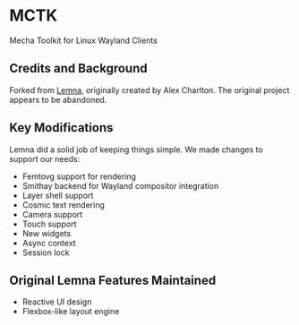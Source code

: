# MCTK

Mecha Toolkit for Linux Wayland Clients

## Credits and Background

Forked from [Lemna](https://github.com/AlexCharlton/lemna), originally created by Alex Charlton. The original project appears to be abandoned.

## Key Modifications

Lemna did a solid job of keeping things simple. We made changes to support our needs:

- Femtovg support for rendering
- Smithay backend for Wayland compositor integration
- Layer shell support
- Cosmic text rendering
- Camera support
- Touch support
- New widgets
- Async context
- Session lock

## Original Lemna Features Maintained

- Reactive UI design
- Flexbox-like layout engine

